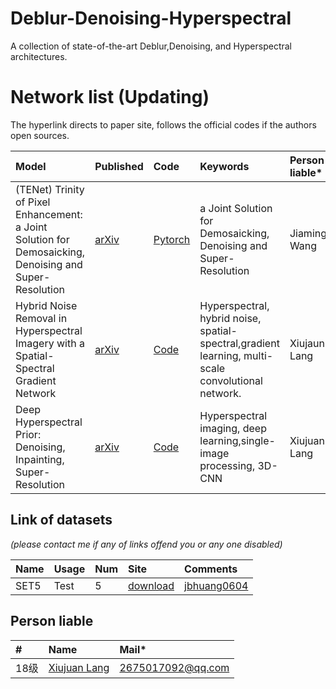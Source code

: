 # Deblur-Denoising-Hyperspectral
A collection of state-of-the-art Deblur,Denoising, and Hyperspectral architectures.

# Network list (Updating)
The hyperlink directs to paper site, follows the official codes if the authors open sources.

|Model |Published |Code|Keywords|Person liable*|
|:-----|:---------|:-----|:-------|:-------|
|(TENet) Trinity of Pixel Enhancement: a Joint Solution for Demosaicking, Denoising and Super-Resolution| [arXiv](https://arxiv.org/pdf/1905.02538.pdf)|[Pytorch](https://github.com/guochengqian/TENet)| a Joint Solution for Demosaicking, Denoising and Super-Resolution | Jiaming Wang|
|Hybrid Noise Removal in Hyperspectral Imagery with a Spatial-Spectral Gradient Network| [arXiv](https://arxiv.org/ftp/arxiv/papers/1810/1810.00495.pdf)|[Code](https://github.com/WHUQZhang/SSGN)|Hyperspectral, hybrid noise, spatial-spectral,gradient learning, multi-scale convolutional network.|Xiujaun Lang|
|Deep Hyperspectral Prior: Denoising, Inpainting, Super-Resolution| [arXiv](https://arxiv.org/ftp/arxiv/papers/1902/1902.00301.pdf)| [Code](https://github.com/acecreamu/deep-hs-prior)| Hyperspectral imaging, deep learning,single-image processing, 3D-CNN|Xiujuan Lang|

## Link of datasets
*(please contact me if any of links offend you or any one disabled)*

|Name|Usage|Num|Site|Comments|
|:---|:----|:----|:---|:-----|
|SET5|Test|5|[download](https://uofi.box.com/shared/static/kfahv87nfe8ax910l85dksyl2q212voc.zip)|[jbhuang0604](https://github.com/jbhuang0604/SelfExSR)|


## Person liable
|#|Name |Mail* |
|:-----|:----- |:-----|
|18级|[Xiujuan Lang](https://github.com/langxiujuan)|2675017092@qq.com|
